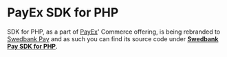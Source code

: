 # PayEx SDK for PHP

SDK for PHP, as a part of [PayEx][payex]' Commerce offering, is being rebranded
to [Swedbank Pay][swedbank-pay] and as such you can find its source code under
**[Swedbank Pay SDK for PHP][sdk]**.

[payex]: https://payex.com/
[swedbank-pay]: https://www.swedbankpay.com/
[sdk]: https://github.com/SwedbankPay/swedbank-pay-sdk-php/
